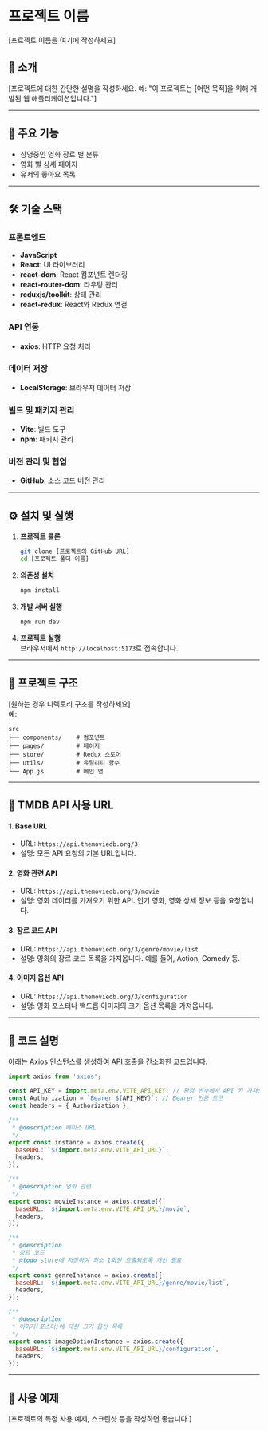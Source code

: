 # 프로젝트 이름  
[프로젝트 이름을 여기에 작성하세요]

## 📖 소개  
[프로젝트에 대한 간단한 설명을 작성하세요. 예: "이 프로젝트는 [어떤 목적]을 위해 개발된 웹 애플리케이션입니다."]

---

## 🚀 주요 기능  
- 상영중인 영화 장르 별 분류  
- 영화 별 상세 페이지  
- 유저의 좋아요 목록

---

## 🛠️ 기술 스택  
### 프론트엔드  
- **JavaScript**  
- **React**: UI 라이브러리  
- **react-dom**: React 컴포넌트 렌더링  
- **react-router-dom**: 라우팅 관리  
- **reduxjs/toolkit**: 상태 관리  
- **react-redux**: React와 Redux 연결  

### API 연동  
- **axios**: HTTP 요청 처리  

### 데이터 저장  
- **LocalStorage**: 브라우저 데이터 저장  

### 빌드 및 패키지 관리  
- **Vite**: 빌드 도구  
- **npm**: 패키지 관리  

### 버전 관리 및 협업  
- **GitHub**: 소스 코드 버전 관리  

---

## ⚙️ 설치 및 실행  

1. **프로젝트 클론**  
   ```bash
   git clone [프로젝트의 GitHub URL]
   cd [프로젝트 폴더 이름]
   ```

2. **의존성 설치**  
   ```bash
   npm install
   ```

3. **개발 서버 실행**  
   ```bash
   npm run dev
   ```

4. **프로젝트 실행**  
   브라우저에서 `http://localhost:5173`로 접속합니다.

---

## 📂 프로젝트 구조  
[원하는 경우 디렉토리 구조를 작성하세요]  
예:  
```
src  
├── components/    # 컴포넌트  
├── pages/         # 페이지  
├── store/         # Redux 스토어  
├── utils/         # 유틸리티 함수  
└── App.js         # 메인 앱  
```

---

## 📡 TMDB API 사용 URL  

#### 1. **Base URL**  
- URL: `https://api.themoviedb.org/3`  
- 설명: 모든 API 요청의 기본 URL입니다.

#### 2. **영화 관련 API**  
- URL: `https://api.themoviedb.org/3/movie`  
- 설명: 영화 데이터를 가져오기 위한 API. 인기 영화, 영화 상세 정보 등을 요청합니다.

#### 3. **장르 코드 API**  
- URL: `https://api.themoviedb.org/3/genre/movie/list`  
- 설명: 영화의 장르 코드 목록을 가져옵니다. 예를 들어, Action, Comedy 등.

#### 4. **이미지 옵션 API**  
- URL: `https://api.themoviedb.org/3/configuration`  
- 설명: 영화 포스터나 백드롭 이미지의 크기 옵션 목록을 가져옵니다.

---

## 📜 코드 설명  
아래는 Axios 인스턴스를 생성하여 API 호출을 간소화한 코드입니다.

```javascript
import axios from 'axios';

const API_KEY = import.meta.env.VITE_API_KEY; // 환경 변수에서 API 키 가져오기
const Authorization = `Bearer ${API_KEY}`; // Bearer 인증 토큰
const headers = { Authorization };

/**
 * @description 베이스 URL
 */
export const instance = axios.create({
  baseURL: `${import.meta.env.VITE_API_URL}`,
  headers,
});

/**
 * @description 영화 관련
 */
export const movieInstance = axios.create({
  baseURL: `${import.meta.env.VITE_API_URL}/movie`,
  headers,
});

/**
 * @description
 * 장르 코드
 * @todo store에 저장하여 최소 1회만 호출되도록 개선 필요
 */
export const genreInstance = axios.create({
  baseURL: `${import.meta.env.VITE_API_URL}/genre/movie/list`,
  headers,
});

/**
 * @description
 * 이미지(포스터)에 대한 크기 옵션 목록
 */
export const imageOptionInstance = axios.create({
  baseURL: `${import.meta.env.VITE_API_URL}/configuration`,
  headers,
});
```

---

## 📌 사용 예제  
[프로젝트의 특정 사용 예제, 스크린샷 등을 작성하면 좋습니다.]


